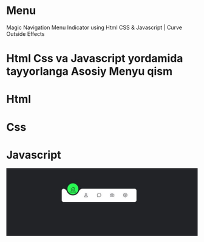 # Menu
   Magic Navigation Menu Indicator using Html CSS &amp; Javascript | Curve Outside Effects
<h1>Html Css va Javascript yordamida tayyorlanga Asosiy Menyu qism </h1>
<h1>Html</h1>
<h1>Css</h1>
<h1>Javascript</h1>

<img src="images/menyu.jpg" alt="">
